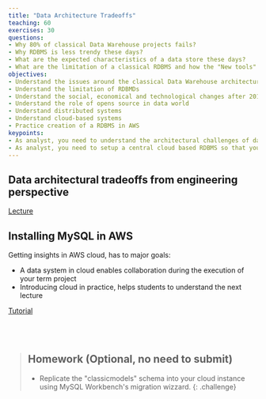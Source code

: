 ```yaml
---
title: "Data Architecture Tradeoffs"
teaching: 60
exercises: 30
questions:
- Why 80% of classical Data Warehouse projects fails?
- Why RDBMS is less trendy these days?
- What are the expected characteristics of a data store these days?
- What are the limitation of a classical RDBMS and how the "New tools" are solving these limitations?
objectives:
- Understand the issues around the classical Data Warehouse architecture
- Understand the limitation of RDBMDs
- Understand the social, economical and technological changes after 2010 and the radical changes induced in the data world
- Understand the role of opens source in data world
- Understand distributed systems
- Understand cloud-based systems
- Practice creation of a RDBMS in AWS
keypoints:
- As analyst, you need to understand the architectural challenges of data ecosystems, so that later you can choose the right environment for your analytics. 
- As analyst, you need to setup a central cloud based RDBMS so that you can perform your work in a team setup. 
---
```


## Data architectural tradeoffs from engineering perspective

[Lecture](https://github.com/salacika/DE2DSD/blob/main/tradeoffs/tradeoffs.pptx)


## Installing MySQL in AWS

Getting insights in AWS cloud, has to major goals:
* A data system in cloud enables collaboration during the execution of your term project
* Introducing cloud in practice, helps students to understand the next lecture


[Tutorial](https://github.com/salacika/DE2DSD/tree/main/tradeoffs/AWS)

<br><br>

> ## Homework (Optional, no need to submit)
> 
> * Replicate the "classicmodels" schema into your cloud instance using MySQL Workbench's migration wizzard.
{: .challenge}




